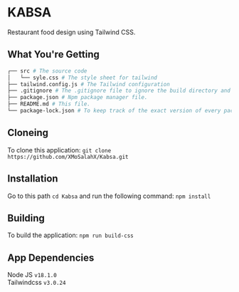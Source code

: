# KABSA

Restaurant food design using Tailwind CSS.

## What You're Getting

```bash
┌── src # The source code
│   └── syle.css # The style sheet for tailwind
├── tailwind.config.js # The Tailwind configuration
├── .gitignore # The .gitignore file to ignore the build directory and node_modules
├── package.json # Npm package manager file.
├── README.md # This file.
└── package-lock.json # To keep track of the exact version of every package that is installed so that a product is 100% reproducible in the same way even if packages are updated by their maintainers.
```

## Cloneing

To clone this application: `git clone https://github.com/XMoSalahX/Kabsa.git`

## Installation

Go to this path `cd Kabsa` and run the following command: `npm install`

## Building

To build the application: `npm run build-css`

## App Dependencies

Node JS `v18.1.0`  
Tailwindcss `v3.0.24`
